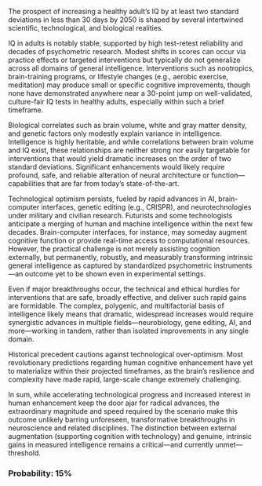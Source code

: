 The prospect of increasing a healthy adult’s IQ by at least two standard deviations in less than 30 days by 2050 is shaped by several intertwined scientific, technological, and biological realities.

IQ in adults is notably stable, supported by high test-retest reliability and decades of psychometric research. Modest shifts in scores can occur via practice effects or targeted interventions but typically do not generalize across all domains of general intelligence. Interventions such as nootropics, brain-training programs, or lifestyle changes (e.g., aerobic exercise, meditation) may produce small or specific cognitive improvements, though none have demonstrated anywhere near a 30-point jump on well-validated, culture-fair IQ tests in healthy adults, especially within such a brief timeframe.

Biological correlates such as brain volume, white and gray matter density, and genetic factors only modestly explain variance in intelligence. Intelligence is highly heritable, and while correlations between brain volume and IQ exist, these relationships are neither strong nor easily targetable for interventions that would yield dramatic increases on the order of two standard deviations. Significant enhancements would likely require profound, safe, and reliable alteration of neural architecture or function—capabilities that are far from today’s state-of-the-art.

Technological optimism persists, fueled by rapid advances in AI, brain-computer interfaces, genetic editing (e.g., CRISPR), and neurotechnologies under military and civilian research. Futurists and some technologists anticipate a merging of human and machine intelligence within the next few decades. Brain-computer interfaces, for instance, may someday augment cognitive function or provide real-time access to computational resources. However, the practical challenge is not merely assisting cognition externally, but permanently, robustly, and measurably transforming intrinsic general intelligence as captured by standardized psychometric instruments—an outcome yet to be shown even in experimental settings.

Even if major breakthroughs occur, the technical and ethical hurdles for interventions that are safe, broadly effective, and deliver such rapid gains are formidable. The complex, polygenic, and multifactorial basis of intelligence likely means that dramatic, widespread increases would require synergistic advances in multiple fields—neurobiology, gene editing, AI, and more—working in tandem, rather than isolated improvements in any single domain.

Historical precedent cautions against technological over-optimism. Most revolutionary predictions regarding human cognitive enhancement have yet to materialize within their projected timeframes, as the brain’s resilience and complexity have made rapid, large-scale change extremely challenging.

In sum, while accelerating technological progress and increased interest in human enhancement keep the door ajar for radical advances, the extraordinary magnitude and speed required by the scenario make this outcome unlikely barring unforeseen, transformative breakthroughs in neuroscience and related disciplines. The distinction between external augmentation (supporting cognition with technology) and genuine, intrinsic gains in measured intelligence remains a critical—and currently unmet—threshold.

### Probability: 15%